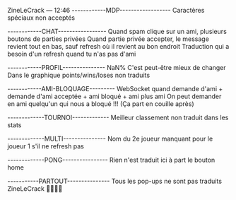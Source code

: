 
ZineLeCrack
 — 
12:46
------------MDP------------------
Caractères spéciaux non acceptés

------------CHAT-----------------
Quand spam clique sur un ami, plusieurs boutons de parties privées
Quand partie privée accepter, le message revient tout en bas, sauf refresh où il revient au bon endroit
Traduction qui a besoin d'un refresh quand tu n'as pas d'ami

------------PROFIL---------------
NaN% C'est peut-être mieux de changer
Dans le graphique points/wins/loses non traduits

------------AMI-BLOQUAGE---------
WebSocket quand demande d'ami + demande d'ami acceptée + ami bloqué + ami plus ami
On peut demander en ami quelqu'un qui nous a bloqué !!! (Ça part en couille après)

-------------TOURNOI-------------
Meilleur classement non traduit dans les stats

-------------MULTI---------------
Nom du 2e joueur manquant pour le joueur 1 s'il ne refresh pas

-------------PONG----------------
Rien n'est traduit ici à part le bouton home

-----------PARTOUT---------------
Tous les pop-ups ne sont pas traduits
﻿﻿﻿﻿﻿﻿﻿﻿﻿﻿﻿﻿﻿﻿﻿﻿﻿﻿﻿﻿﻿﻿﻿﻿﻿﻿﻿﻿﻿﻿﻿﻿﻿﻿﻿﻿﻿
ZineLeCrack
👍🏻👍🏻